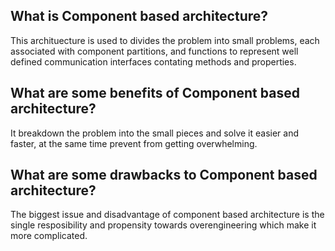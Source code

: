 ## What is Component based architecture?
This archituecture is used to divides the problem into small problems, each associated with component partitions, and functions to represent well defined communication interfaces contating methods and properties.

## What are some benefits of Component based architecture?
It breakdown the problem into the small pieces and solve it easier and faster, at the same time prevent from getting overwhelming.

## What are some drawbacks to Component based architecture?
The biggest issue and disadvantage of component based architecture is the single resposibility and propensity towards overengineering which make it more complicated.